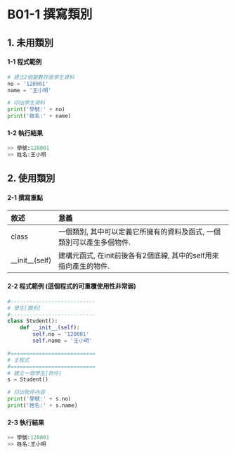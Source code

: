 # B01-1 撰寫類別

## 1. 未用類別

#### 1-1 程式範例
``` python
# 建立2個變數存放學生資料
no = '120001'
name = '王小明'

# 印出學生資料
print('學號:' + no)
print('姓名:' + name)  
```

#### 1-2 執行結果
``` python
>> 學號:120001
>> 姓名:王小明
```

## 2. 使用類別 

#### 2-1 撰寫重點
| 敘述 | 意義 |
|:---------|:------|
| class | 一個類別, 其中可以定義它所擁有的資料及函式, 一個類別可以產生多個物件.  |
| &#95;&#95;init&#95;&#95;(self) | 建構元函式, 在init前後各有2個底線, 其中的self用來指向產生的物件. |


#### 2-2 程式範例 (這個程式的可重覆使用性非常弱)
``` python
#---------------------------
# 學生[類別]
#---------------------------
class Student():
    def __init__(self):
        self.no = '120001'
        self.name = '王小明'

#===========================
# 主程式
#===========================
# 建立一個學生[物件]
s = Student()

# 印出物件內容
print('學號:' + s.no)
print('姓名:' + s.name)
```

#### 2-3 執行結果
``` python
>> 學號:120001
>> 姓名:王小明
```
